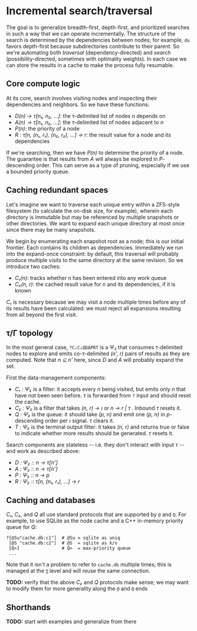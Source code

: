 # Incremental search/traversal
The goal is to generalize breadth-first, depth-first, and prioritized searches in such a way that we can operate incrementally. The structure of the search is determined by the dependencies between nodes; for example, `du` favors depth-first because subdirectories contribute to their parent. So we're automating both _traversal_ (dependency-directed) and _search_ (possibility-directed, sometimes with optimality weights). In each case we can store the results in a cache to make the process fully resumable.


## Core compute logic
At its core, search involves visiting nodes and inspecting their dependencies and neighbors. So we have these functions:

+ _D(n) → τ[n₁, n₂, ...]_: the τ-delimited list of nodes _n_ depends on
+ _A(n) → τ[n₁, n₂, ...]_: the τ-delimited list of nodes adjacent to _n_
+ _P(n)_: the priority of a node
+ _R : τ[n, (n₁, r₁), (n₂, r₂), ...] → r_: the result value for a node and its dependencies

If we're searching, then we have _P(n)_ to determine the priority of a node. The guarantee is that results from _A_ will always be explored in _P_-descending order. This can serve as a type of pruning, especially if we use a bounded priority queue.


## Caching redundant spaces
Let's imagine we want to traverse each unique entry within a ZFS-style filesystem (to calculate the on-disk size, for example), wherein each directory is immutable but may be referenced by multiple snapshots or other directories. We want to expand each unique directory at most once since there may be many snapshots.

We begin by enumerating each snapshot root as a node; this is our initial frontier. Each contains its children as dependencies. Immediately we run into the expand-once constraint: by default, this traversal will probably produce multiple visits to the same directory at the same revision. So we introduce two caches:

+ _C₁(n)_: tracks whether _n_ has been entered into any work queue
+ _C₂(n, r)_: the cached result value for _n_ and its dependencies, if it is known

_C₁_ is necessary because we may visit a node multiple times before any of its results have been calculated: we must reject all expansions resulting from all beyond the first visit.


## τ/Γ topology
In the most general case, `?C₁C₂QDAPRT` is a Ψ₂ that consumes τ-delimited nodes to explore and emits co-τ-delimited _(n', r)_ pairs of results as they are computed. Note that _n ⊆ n'_ here, since _D_ and _A_ will probably expand the set.

First the data-management components:

+ _C₁ : Ψ₂_ is a filter: it accepts every _n_ being visited, but emits only _n_ that have not been seen before. _τ_ is forwarded from `?` input and should reset the cache.
+ _C₂ : Ψ₂_ is a filter that takes _(n, r) → ι_ or _n → r | τ_ . Inbound _τ_ resets it.
+ _Q : Ψ₂_ is the queue: it should take _(p, n)_ and emit one _(p, n)_ in _p_-descending order per _ι_ signal. _τ_ clears it.
+ _T : Ψ₂_ is the terminal output filter: it takes _(n, r)_ and returns true or false to indicate whether more results should be generated. _τ_ resets it.

Search components are stateless -- i.e. they don't interact with input _τ_ -- and work as described above:

+ _D : Ψ₂ :: n → τ[n']_
+ _A : Ψ₂ :: n → τ[n']_
+ _P : Ψ₂ :: n → p_
+ _R : Ψ₂ :: τ[n, (n₁, r₁), ...] → r_


## Caching and databases
_C₁_, _C₂_, and _Q_ all use standard protocols that are supported by `@` and `Q`. For example, to use SQLite as the node cache and a C++ in-memory priority queue for _Q_:

```
?[@Su"cache.db:c1"]  # @Su = sqlite as uniq
 [@S "cache.db:c2"]  # @S  = sqlite as k/v
 [Q>]                # Q>  = max-priority queue
 ...
```

Note that it isn't a problem to refer to `cache.db` multiple times; this is managed at the [τ](tau.md) level and will reuse the same connection.

**TODO:** verify that the above _C₂_ and _Q_ protocols make sense; we may want to modify them for more generality along the `@` and `Q` ends


## Shorthands
**TODO:** start with examples and generalize from there
